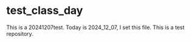 # test_class_day
This is a 20241207test.
Today is 2024_12_07, I set this file. This is a test repository.
